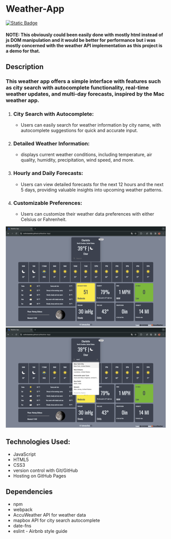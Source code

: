 # Weather-App
[![Static Badge](https://img.shields.io/badge/Live%20Demo-blue)](https://sofoniaselala.github.io/Weather-App/)
#### NOTE: This obviously could been easily done with mostly html instead of js DOM manipulation and it would be better for performance but i was mostly concerned with the weather API implementation as this project is a demo for that.
## Description
### This weather app offers a simple interface with features such as city search with autocomplete functionality, real-time weather updates, and multi-day forecasts, inspired by the Mac weather app.

1. ### City Search with Autocomplete:
     * Users can easily search for weather information by city name, with autocomplete suggestions for quick and accurate input.
2. ### Detailed Weather Information:
     * displays current weather conditions, including temperature, air quality, humidity, precipitation, wind speed, and more.
3. ### Hourly and Daily Forecasts:
     * Users can view detailed forecasts for the next 12 hours and the next 5 days, providing valuable insights into upcoming weather patterns.
4. ### Customizable Preferences:
     * Users can customize their weather data preferences with either Celsius or Fahrenheit.


![thumbnail](https://github.com/sofoniasElala/Weather-App/blob/main/src/weatherApp-screenshot.png)
![thumbnail-2](https://github.com/sofoniasElala/Weather-App/blob/main/src/weatherApp-screenshot2.png)

## Technologies Used:

  * JavaScript
  * HTML5
  * CSS3
  * version control with Git/GitHub
  * Hosting on GitHub Pages

## Dependencies
  * npm
  * webpack
  * AccuWeather API for weather data
  * mapbox API for city search autocomplete 
  * date-fns
  * eslint - Airbnb style guide
